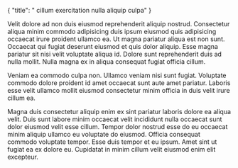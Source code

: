 {
  "title": " cillum exercitation nulla aliquip culpa"
}

Velit dolore ad non duis eiusmod reprehenderit aliquip nostrud. Consectetur aliqua minim commodo adipisicing duis ipsum eiusmod quis adipisicing occaecat irure proident ullamco ea. Ut magna pariatur aliqua est non sunt. Occaecat qui fugiat deserunt eiusmod et quis dolor aliquip. Esse magna pariatur sit nisi velit voluptate aliqua id. Dolore sunt reprehenderit duis ad nulla mollit. Nulla magna ex in aliqua consequat fugiat officia cillum.

Veniam ea commodo culpa non. Ullamco veniam nisi sunt fugiat. Voluptate commodo dolore proident id amet occaecat sunt aute amet pariatur. Laboris esse velit ullamco mollit eiusmod consectetur minim officia in duis velit irure cillum ea.

Magna duis consectetur aliquip enim ex sint pariatur laboris dolore ea aliqua velit. Duis sunt labore minim occaecat velit incididunt nulla occaecat sunt dolor eiusmod velit esse cillum. Tempor dolor nostrud esse do eu occaecat minim aliquip ullamco eu voluptate do eiusmod. Officia consequat commodo voluptate tempor. Esse duis tempor et eu ipsum. Amet sint ut fugiat ea ex dolore eu. Cupidatat in minim cillum velit eiusmod enim elit excepteur.